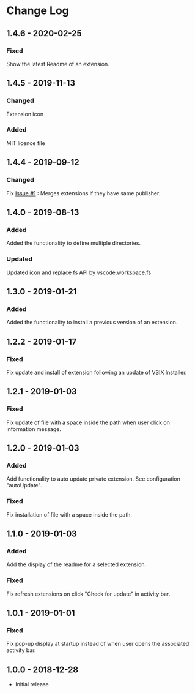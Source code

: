 # Change Log

## 1.4.6 - 2020-02-25

### Fixed

Show the latest Readme of an extension.

## 1.4.5 - 2019-11-13

### Changed

Extension icon

### Added

MIT licence file

## 1.4.4 - 2019-09-12

### Changed

Fix [Issue #1](https://github.com/JulienCroain/private-extension-manager/issues/1) : Merges extensions if they have same publisher.

## 1.4.0 - 2019-08-13

### Added

Added the functionality to define multiple directories.

### Updated

Updated icon and replace fs API by vscode.workspace.fs

## 1.3.0 - 2019-01-21

### Added

Added the functionality to install a previous version of an extension.

## 1.2.2 - 2019-01-17

### Fixed

Fix update and install of extension following an update of VSIX Installer.

## 1.2.1 - 2019-01-03

### Fixed

Fix update of file with a space inside the path when user click on information message.

## 1.2.0 - 2019-01-03

### Added

Add functionality to auto update private extension. See configuration "autoUpdate".

### Fixed

Fix installation of file with a space inside the path.

## 1.1.0 - 2019-01-03

### Added

Add the display of the readme for a selected extension.

### Fixed

Fix refresh extensions on click "Check for update" in activity bar.

## 1.0.1 - 2019-01-01

### Fixed

Fix pop-up display at startup instead of when user opens the associated activity bar.

## 1.0.0 - 2018-12-28

- Initial release
